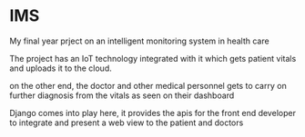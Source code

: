 # IMS

My final year prject on an intelligent monitoring system in health care

The project has an IoT technology integrated with it which gets patient vitals and uploads it to the cloud.

on the other end, the doctor and other medical personnel gets to carry on further diagnosis from the vitals as seen on their dashboard

Django comes into play here, it provides the apis for the front end developer to integrate and present a web view to the patient and doctors
